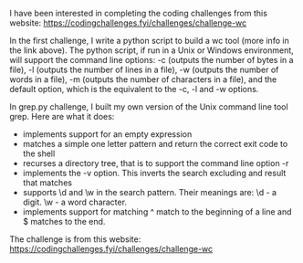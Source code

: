 I have been interested in completing the coding challenges from this website: https://codingchallenges.fyi/challenges/challenge-wc

In the first challenge, I write a python script to build a wc tool (more info in the link above).
The python script, if run in a Unix or Windows environment, will support the command line options:
-c (outputs the number of bytes in a file), 
-l (outputs the number of lines in a file), 
-w (outputs the number of words in a file), 
-m (outputs the number of characters in a file), 
and the default option, which is the equivalent to the -c, -l and -w options.

In grep.py challenge, I built my own version of the Unix command line tool grep. Here are what it does:
- implements support for an empty expression
- matches a simple one letter pattern and return the correct exit code to the shell
- recurses a directory tree, that is to support the command line option -r
- implements the -v option. This inverts the search excluding and result that matches
- supports \d and \w in the search pattern. Their meanings are: \d - a digit. \w - a word character.
- implements support for matching ^ match to the beginning of a line and $ matches to the end.

The challenge is from this website: https://codingchallenges.fyi/challenges/challenge-wc
